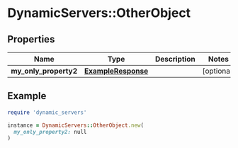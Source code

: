# DynamicServers::OtherObject

## Properties

| Name | Type | Description | Notes |
| ---- | ---- | ----------- | ----- |
| **my_only_property2** | [**ExampleResponse**](ExampleResponse.md) |  | [optional] |

## Example

```ruby
require 'dynamic_servers'

instance = DynamicServers::OtherObject.new(
  my_only_property2: null
)
```

